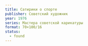 ```yaml
---
title: Сатирики о спорте
publisher: Советский художник
year: 1976
series: Мастера советской карикатуры
format: 70×100/16
status:
  - found
---
```

